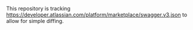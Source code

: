 This repository is tracking https://developer.atlassian.com/platform/marketplace/swagger.v3.json to allow for simple diffing.
